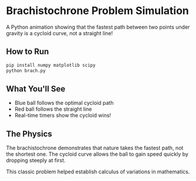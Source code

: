 # Brachistochrone Problem Simulation

A Python animation showing that the fastest path between two points under gravity is a cycloid curve, not a straight line!

## How to Run
```bash
pip install numpy matplotlib scipy
python brach.py
```

## What You'll See
- Blue ball follows the optimal cycloid path
- Red ball follows the straight line  
- Real-time timers show the cycloid wins!

## The Physics
The brachistochrone demonstrates that nature takes the fastest path, not the shortest one. The cycloid curve allows the ball to gain speed quickly by dropping steeply at first.

This classic problem helped establish calculus of variations in mathematics.
